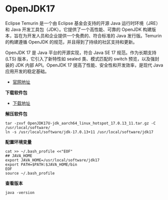 # OpenJDK17

Eclipse Temurin 是一个由 Eclipse 基金会支持的开源 Java 运行时环境（JRE）和 Java 开发工具包（JDK）。它提供了一个高性能、可靠的 OpenJDK 构建版本，旨在为开发人员和企业提供一个免费的、符合标准的 Java 发行版。Temurin 的构建遵循 OpenJDK 的规范，并且得到了持续的社区支持和更新。

OpenJDK 17 是 Java 平台的开源实现，符合 Java SE 17 规范。作为长期支持 (LTS) 版本，它引入了新特性如 sealed 类、模式匹配的 switch 预览，以及强封装的 JDK 内部 API。OpenJDK 17 提高了性能、安全性和开发效率，是现代 Java 应用开发的稳定基础。

- [官网地址](https://adoptium.net/zh-CN/)



**下载软件包**

- [下载地址](https://adoptium.net/zh-CN/temurin/releases/?os=linux&arch=aarch64&package=jdk&version=17)

**解压软件包**

```
tar -zxvf OpenJDK17U-jdk_aarch64_linux_hotspot_17.0.13_11.tar.gz -C /usr/local/software/
ln -s /usr/local/software/jdk-17.0.13+11 /usr/local/software/jdk17
```

**配置环境变量**

```
cat >> ~/.bash_profile <<"EOF"
## JAVA_HOME
export JAVA_HOME=/usr/local/software/jdk17
export PATH=$PATH:$JAVA_HOME/bin
EOF
source ~/.bash_profile
```

**查看版本**

```
java -version
```
